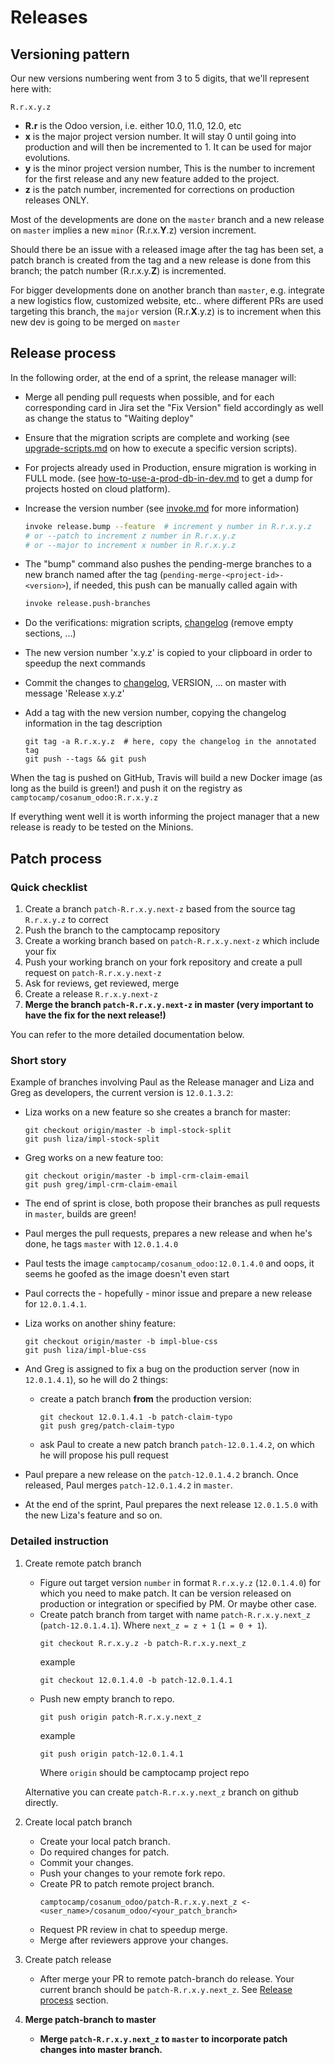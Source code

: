 <!--
This file has been generated with 'invoke project.sync'.
Do not modify. Any manual change will be lost.
Please propose your modification on
https://github.com/camptocamp/odoo-template instead.
-->
# Releases

## Versioning pattern

Our new versions numbering went from 3 to 5 digits, that we'll represent here with:

    R.r.x.y.z

* **R.r** is the Odoo version, i.e. either 10.0, 11.0, 12.0, etc
* **x** is the major project version number. It will stay 0 until going into
  production and will then be incremented to 1. It can be used for major
  evolutions.
* **y** is the minor project version number, This is the number to increment
  for the first release and any new feature added to the project.
* **z** is the patch number, incremented for corrections on production releases
  ONLY.

Most of the developments are done on the `master` branch and a new release on
`master` implies a new `minor` (R.r.x.**Y**.z) version increment.

Should there be an issue with a released image after the tag has been set, a
patch branch is created from the tag and a new release is done from this
branch; the patch number (R.r.x.y.**Z**) is incremented.

For bigger developments done on another branch than `master`, e.g. integrate a
new logistics flow, customized website, etc.. where different PRs are used
targeting this branch, the `major` version (R.r.**X**.y.z) is to increment
when this new dev is going to be merged on `master`


## Release process

In the following order, at the end of a sprint, the release manager will:

* Merge all pending pull requests when possible, and for each corresponding card in Jira set the "Fix Version" field accordingly as well as change the status to "Waiting deploy"

* Ensure that the migration scripts are complete and working (see [upgrade-scripts.md](upgrade-scripts.md#run-a-version-upgrade-again) on how to execute a specific version scripts).

* For projects already used in Production, ensure migration is working in FULL mode. (see [how-to-use-a-prod-db-in-dev.md](how-to-use-a-prod-db-in-dev.md) to get a dump for projects hosted on cloud platform).

* Increase the version number (see [invoke.md](invoke.md#releasebump) for more information)

  ```bash
  invoke release.bump --feature  # increment y number in R.r.x.y.z
  # or --patch to increment z number in R.r.x.y.z
  # or --major to increment x number in R.r.x.y.z
  ```

* The "bump" command also pushes the pending-merge branches to a new branch named after the tag (`pending-merge-<project-id>-<version>`), if needed, this push can be manually called again with

  ```bash
  invoke release.push-branches
  ```

* Do the verifications: migration scripts, [changelog](../HISTORY.rst) (remove empty sections, ...)

* The new version number 'x.y.z' is copied to your clipboard in order to speedup the next commands

* Commit the changes to [changelog](../HISTORY.rst), VERSION, ... on master with message 'Release x.y.z'

* Add a tag with the new version number, copying the changelog information in the tag description

  ```
  git tag -a R.r.x.y.z  # here, copy the changelog in the annotated tag
  git push --tags && git push
  ```

When the tag is pushed on GitHub, Travis will build a new Docker image (as
long as the build is green!) and push it on the registry as `camptocamp/cosanum_odoo:R.r.x.y.z`

If everything went well it is worth informing the project manager that a new release is ready to be tested on the Minions.


## Patch process

### Quick checklist

1. Create a branch `patch-R.r.x.y.next-z` based from the source tag `R.r.x.y.z` to
   correct
2. Push the branch to the camptocamp repository
3. Create a working branch based on `patch-R.r.x.y.next-z` which include your fix
4. Push your working branch on your fork repository and create a pull request
   on `patch-R.r.x.y.next-z`
5. Ask for reviews, get reviewed, merge
6. Create a release `R.r.x.y.next-z`
7. **Merge the branch `patch-R.r.x.y.next-z` in master (very important to have the
   fix for the next release!)**

You can refer to the more detailed documentation below.

### Short story

Example of branches involving Paul as the Release manager and Liza and Greg as
developers, the current version is `12.0.1.3.2`:

* Liza works on a new feature so she creates a branch for master:

    ```
    git checkout origin/master -b impl-stock-split
    git push liza/impl-stock-split
    ```

* Greg works on a new feature too:
    ```
    git checkout origin/master -b impl-crm-claim-email
    git push greg/impl-crm-claim-email
    ```
* The end of sprint is close, both propose their branches as pull requests in
    `master`, builds are green!
* Paul merges the pull requests, prepares a new release and when he's done, he
    tags `master` with `12.0.1.4.0`
* Paul tests the image `camptocamp/cosanum_odoo:12.0.1.4.0` and oops, it seems he
    goofed as the image doesn't even start
* Paul corrects the - hopefully - minor issue and prepare a new release for
    `12.0.1.4.1`.
* Liza works on another shiny feature:
    ```
    git checkout origin/master -b impl-blue-css
    git push liza/impl-blue-css
    ```
* And Greg is assigned to fix a bug on the production server (now in `12.0.1.4.1`),
    so he will do 2 things:
    * create a patch branch **from** the production version:
        ```
        git checkout 12.0.1.4.1 -b patch-claim-typo
        git push greg/patch-claim-typo
        ```
    * ask Paul to create a new patch branch `patch-12.0.1.4.2`, on which he will
        propose his pull request
* Paul prepare a new release on the `patch-12.0.1.4.2` branch. Once released, Paul merges `patch-12.0.1.4.2` in `master`.
* At the end of the sprint, Paul prepares the next release `12.0.1.5.0` with the new Liza's feature and so on.

### Detailed instruction

1. Create remote patch branch

    * Figure out target version `number` in format `R.r.x.y.z` (`12.0.1.4.0`) for which
        you need to make patch. It can be version released on production or
        integration or specified by PM. Or maybe other case.
    * Create patch branch from target with name `patch-R.r.x.y.next_z`
        (`patch-12.0.1.4.1`). Where `next_z = z + 1` (`1 = 0 + 1`).
        ```git
        git checkout R.r.x.y.z -b patch-R.r.x.y.next_z
        ```
        example
        ```git
        git checkout 12.0.1.4.0 -b patch-12.0.1.4.1
        ```
    * Push new empty branch to repo.
        ```git
        git push origin patch-R.r.x.y.next_z
        ```
        example
        ```git
        git push origin patch-12.0.1.4.1
        ```
        Where `origin` should be camptocamp project repo

    Alternative you can create `patch-R.r.x.y.next_z` branch on github directly.

2. Create local patch branch

    * Create your local patch branch.
    * Do required changes for patch.
    * Commit your changes.
    * Push your changes to your remote fork repo.
    * Create PR to patch remote project branch.
        ```git
        camptocamp/cosanum_odoo/patch-R.r.x.y.next_z <- <user_name>/cosanum_odoo/<your_patch_branch>
        ```
    * Request PR review in chat to speedup merge.
    * Merge after reviewers approve your changes.

3. Create patch release

    * After merge your PR to remote patch-branch do release.
        Your current branch should be `patch-R.r.x.y.next_z`.
        See [Release process](#release-process) section.

4. **Merge patch-branch to master**

    * **Merge `patch-R.r.x.y.next_z` to `master` to incorporate patch changes
        into master branch.**
